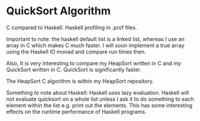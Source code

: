 QuickSort Algorithm
===================
C compared to Haskell.
Haskell profiling in .prof files.

Important to note: the haskell default list is a linked list,
whereas I use an array in C which makes C much faster.
I will soon implement a true array using the Haskell IO monad
and compare run times then.

Also, It is very interesting to compare my HeapSort written in C
and my QuickSort written in C. QuickSort is significantly faster.

The HeapSort C algorithm is within my HeapSort repository.

Something to note about Haskell: Haskell uses lazy evaluation.
Haskell will not evaluate quicksort on a whole list unless I
ask it to do something to each element within the list e.g.
print out the elements. This has some interesting effects on
the runtime performance of Haskell programs.
